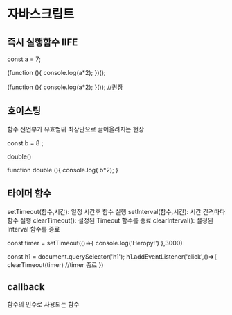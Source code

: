 # 자바스크립트

## 즉시 실행함수 IIFE

const a = 7;

(function (){
  console.log(a*2);
})();

(function (){
  console.log(a*2);
}()); //권장

## 호이스팅
함수 선언부가 유효범위 최상단으로 끌어올려지는 현상

const b = 8 ;

double()

function double (){
  console.log( b*2);
}

## 타이머 함수
 setTimeout(함수,시간): 일정 시간후 함수 실행
 setInterval(함수,시간): 시간 간격마다 함수 실행
 clearTimeout(): 설정된 Timeout 함수를 종료
 clearInterval(): 설정된 Interval 함수를 종료

const timer = setTimeout(()=>{
  console.log('Heropy!')
},3000)

const h1 = document.querySelector('h1');
h1.addEventListener('click',()=>{
  clearTimeout(timer) //timer 종료
})

## callback 
함수의 인수로 사용되는 함수

